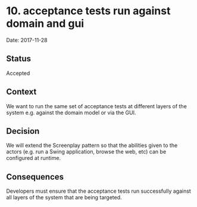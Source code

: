 # 10. acceptance tests run against domain and gui

Date: 2017-11-28

## Status

Accepted

## Context

We want to run the same set of acceptance tests at different layers of the
system e.g. against the domain model or via the GUI.

## Decision

We will extend the Screenplay pattern so that the abilities given to the actors
(e.g. run a Swing application, browse the web, etc) can be configured at runtime.

## Consequences

Developers must ensure that the acceptance tests run successfully against all
layers of the system that are being targeted.
